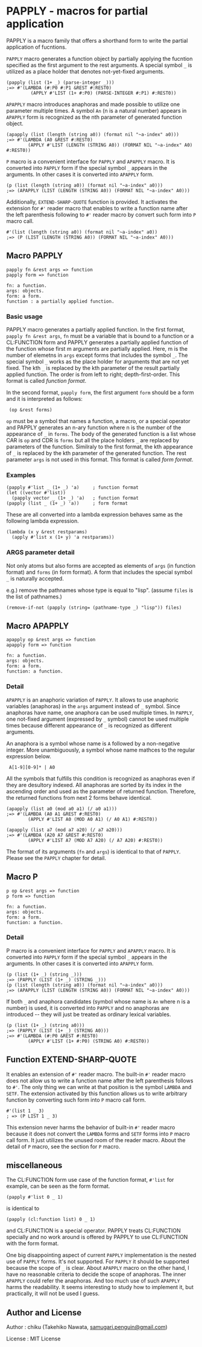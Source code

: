 # PAPPLY - macros for partial application

PAPPLY is a macro family that offers a shorthand form to write the
partial application of fucntions.

`PAPPLY` macro generates a function object by partially applying the
fucntion specified as the first argument to the rest arguments. A
special symbol `_` is utilized as a place holder that denotes
not-yet-fixed arguments.

    (papply (list (1+ _) (parse-integer _)))
    ;=> #'(LAMBDA (#:P0 #:P1 &REST #:REST0)
             (APPLY #'LIST (1+ #:P0) (PARSE-INTEGER #:P1) #:REST0))

`APAPPLY` macro introduces anaphoras and made possible to utilize one
parameter multiple times. A symbol `An` (n is a natural number) appears
in `APAPPLY` form is recognized as the nth parameter of generated
function object.

    (apapply (list (length (string a0)) (format nil "~a-index" a0)))
    ;=> #'(LAMBDA (A0 &REST #:REST0)
            (APPLY #'LIST (LENGTH (STRING A0)) (FORMAT NIL "~a-index" A0) #:REST0))

`P` macro is a convenient interface for `PAPPLY` and `APAPPLY` macro. It
is converted into `PAPPLY` form if the special symbol `_` appears in the
arguments. In other cases it is converted into `APAPPLY` form.

    (p (list (length (string a0)) (format nil "~a-index" a0)))
    ;=> (APAPPLY (LIST (LENGTH (STRING A0)) (FORMAT NIL "~a-index" A0)))

Additionally, `EXTEND-SHARP-QUOTE` function is provided. It activates
the extension for `#'` reader macro that enables to write a function
name after the left parenthesis following to `#'` reader macro by
convert such form into `P` macro call.

    #'(list (length (string a0)) (format nil "~a-index" a0))
    ;=> (P (LIST (LENGTH (STRING A0)) (FORMAT NIL "~a-index" A0)))

## Macro PAPPLY

    papply fn &rest args => function
    papply form => function

    fn: a function.
    args: objects.
    form: a form.
    function : a partially applied function.

### Basic usage

PAPPLY macro generates a partially applied function. In the first
format, `papply fn &rest args`, `fn` must be a variable that is bound to
a function or a CL:FUNCTION form and PAPPLY generates a partially
applied function of the function whose first m arguments are partially
applied. Here, m is the number of elemetns in `args` except forms that
includes the symbol `_`. The special symbol `_` works as the place
holder for arguments that are not yet fixed. The kth `_` is replaced by
the kth parameter of the result partially applied function. The order is
from left to right; depth-first-order. This format is called *function
format*.

In the second format, `papply form`, the first argument `form` should
be a form and it is interpreted as follows:

     (op &rest forms)

`op` must be a symbol that names a function, a macro, or a special
operator and PAPPLY generates an n-ary function where n is the number of
the appearance of `_` in `forms`. The body of the generated function is
a list whose CAR is `op` and CDR is `forms` but all the place holders
`_` are replaced by parameters of the function. Similraly to the first
format, the kth appearance of `_` is replaced by the kth parameter of
the generated function. The rest parameter `args` is not used in this
format. This format is called *form format*.

### Examples

    (papply #'list _ (1+ _) 'a)     ; function format
    (let ((vector #'list))
      (papply vector _ (1+ _) 'a)   ; function format
    (papply (list _ (1+ _) 'a))     ; form format

These are all converted into a lambda expression behaves same as the
following lambda expression.

    (lambda (x y &rest restparams)
      (apply #'list x (1+ y) 'a restparams))

### ARGS parameter detail

Not only atoms but also forms are accepted as elements of `args` (in
function format) and `forms` (in form format). A form that includes the
special symbol `_` is naturally accepted.

e.g.) remove the pathnames whose type is equal to "lisp".
(assume `files` is the list of pathnames.)

    (remove-if-not (papply (string= (pathname-type _) "lisp")) files)

## Macro APAPPLY

    apapply op &rest args => function
    apapply form => function

    fn: a function.
    args: objects.
    form: a form.
    function: a function.

### Detail

`APAPPLY` is an anaphoric variation of `PAPPLY`. It allows to use
anaphoric variables (anaphoras) in the `args` argument instead of `_`
symbol. Since anaphoras have name, one anaphora can be used multiple
times. In `PAPPLY`, one not-fixed argument (expressed by `_` symbol)
cannot be used multiple times because different appearance of `_` is
recognized as different arguments.

An anaphora is a symbol whose name is `A` followed by a non-negative
integer. More unambiguously, a symbol whose name mathces to the regular
expression below.

     A[1-9][0-9]* | A0

All the symbols that fulfills this condition is recognized as anaphoras
even if they are desultory indexed. All anaphoras are sorted by its
index in the ascending order and used as the parameter of returned
function. Therefore, the returned functions from next 2 forms behave
identical.

    (apapply (list a0 (mod a0 a1) (/ a0 a1)))
    ;=> #'(LAMBDA (A0 A1 &REST #:REST0)
            (APPLY #'LIST A0 (MOD A0 A1) (/ A0 A1) #:REST0))

    (apapply (list a7 (mod a7 a20) (/ a7 a20)))
    ;=> #'(LAMBDA (A20 A7 &REST #:REST0)
            (APPLY #'LIST A7 (MOD A7 A20) (/ A7 A20) #:REST0))

The format of its arguments (`fn` and `args`) is identical to that of
`PAPPLY`. Please see the `PAPPLY` chapter for detail.

## Macro P

    p op &rest args => function
    p form => function

    fn: a function.
    args: objects.
    form: a form.
    function: a function.

### Detail

P macro is a convenient interface for `PAPPLY` and `APAPPLY` macro. It
is converted into `PAPPLY` form if the special symbol `_` appears in the
arguments. In other cases it is converted into `APAPPLY` form.

    (p (list (1+ _) (string _)))
    ;=> (PAPPLY (LIST (1+ _) (STRING _)))
    (p (list (length (string a0)) (format nil "~a-index" a0)))
    ;=> (APAPPLY (LIST (LENGTH (STRING A0)) (FORMAT NIL "~a-index" A0)))

If both `_` and anaphora candidates (symbol whose name is `An` where n
is a number) is used, it is converted into `PAPPLY` and no anaphoras are
introduced -- they will just be treated as ordinary lexical variables.

    (p (list (1+ _) (string a0)))
    ;=> (PAPPLY (LIST (1+ _) (STRING A0)))
    ;=> #'(LAMBDA (#:P0 &REST #:REST0)
            (APPLY #'LIST (1+ #:P0) (STRING A0) #:REST0))

## Function EXTEND-SHARP-QUOTE

It enables an extension of `#'` reader macro. The built-in `#'` reader
macro does not allow us to write a function name after the left
parenthesis follows to `#'`.  The only thing we can write at that
position is the symbol `LAMBDA` and `SETF`. The extension activated by
this function allows us to write arbitrary function by converting such
form into `P` macro call form.

    #'(list 1 _ 3)
    ; => (P LIST 1 _ 3)

This extension never harms the behavior of built-in `#'` reader macro
because it does not convert the `LAMBDA` forms and `SETF` forms into `P`
macro call form. It just utilizes the unused room of the reader macro.
About the detail of `P` macro, see the section for `P` macro.

## miscellaneous

The CL:FUNCTION form use case of the function format, `#'list` for
example, can be seen as the form format.

    (papply #'list 0 _ 1)

is identical to

    (papply (cl:function list) 0 _ 1)

and CL:FUNCTION is a special operator. PAPPLY treats CL:FUNCTION
specially and no work around is offered by PAPPLY to use CL:FUNCTION
with the form format.

One big disappointing aspect of current `PAPPLY` implementation is the
nested use of `PAPPLY` forms. It's not supported. For `PAPPLY` it should
be supported because the scope of `_` is clear. About `APAPPLY` macro on
the other hand, I have no reasonable criteria to decide the scope of
anaphoras. The inner `APAPPLY` could refer the anaphoras. And too much
use of such `APAPPLY` harms the readability. It seems interesting to
study how to implement it, but practically, it will not be used I guess.

## Author and License

Author : chiku (Takehiko Nawata, samugari.penguin@gmail.com)

License : MIT License

